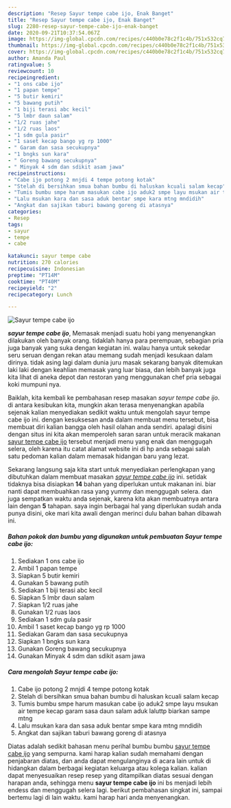 ```yaml
---
description: "Resep Sayur tempe cabe ijo, Enak Banget"
title: "Resep Sayur tempe cabe ijo, Enak Banget"
slug: 2280-resep-sayur-tempe-cabe-ijo-enak-banget
date: 2020-09-21T10:37:54.067Z
image: https://img-global.cpcdn.com/recipes/c440b0e78c2f1c4b/751x532cq70/sayur-tempe-cabe-ijo-foto-resep-utama.jpg
thumbnail: https://img-global.cpcdn.com/recipes/c440b0e78c2f1c4b/751x532cq70/sayur-tempe-cabe-ijo-foto-resep-utama.jpg
cover: https://img-global.cpcdn.com/recipes/c440b0e78c2f1c4b/751x532cq70/sayur-tempe-cabe-ijo-foto-resep-utama.jpg
author: Amanda Paul
ratingvalue: 5
reviewcount: 10
recipeingredient:
- "1 ons cabe ijo"
- "1 papan tempe"
- "5 butir kemiri"
- "5 bawang putih"
- "1 biji terasi abc kecil"
- "5 lmbr daun salam"
- "1/2 ruas jahe"
- "1/2 ruas laos"
- "1 sdm gula pasir"
- "1 saset kecap bango yg rp 1000"
- " Garam dan sasa secukupnya"
- "1 bngks sun kara"
- " Goreng bawang secukupnya"
- " Minyak 4 sdm dan sdikit asam jawa"
recipeinstructions:
- "Cabe ijo potong 2 mnjdi 4 tempe potong kotak"
- "Stelah di bersihkan smua bahan bumbu di haluskan kcuali salam kecap"
- "Tumis bumbu smpe harum masukan cabe ijo aduk2 smpe layu msukan air tempe kecap garam sasa daun salam aduk laluttp biarkan sampe mtng"
- "Lalu msukan kara dan sasa aduk bentar smpe kara mtng mndidih"
- "Angkat dan sajikan taburi bawang goreng di atasnya"
categories:
- Resep
tags:
- sayur
- tempe
- cabe

katakunci: sayur tempe cabe 
nutrition: 270 calories
recipecuisine: Indonesian
preptime: "PT14M"
cooktime: "PT40M"
recipeyield: "2"
recipecategory: Lunch

---
```



![Sayur tempe cabe ijo](https://img-global.cpcdn.com/recipes/c440b0e78c2f1c4b/751x532cq70/sayur-tempe-cabe-ijo-foto-resep-utama.jpg)

<b><i>sayur tempe cabe ijo</i></b>, Memasak menjadi suatu hobi yang menyenangkan dilakukan oleh banyak orang. tidaklah hanya para perempuan, sebagian pria juga banyak yang suka dengan kegiatan ini. walau hanya untuk sekedar seru seruan dengan rekan atau memang sudah menjadi kesukaan dalam dirinya. tidak asing lagi dalam dunia juru masak sekarang banyak ditemukan laki laki dengan keahlian memasak yang luar biasa, dan lebih banyak juga kita lihat di aneka depot dan restoran yang menggunakan chef pria sebagai koki mumpuni nya.

Baiklah, kita kembali ke pembahasan resep masakan <i>sayur tempe cabe ijo</i>. di antara kesibukan kita, mungkin akan terasa menyenangkan apabila sejenak kalian menyediakan sedikit waktu untuk mengolah sayur tempe cabe ijo ini. dengan kesuksesan anda dalam membuat menu tersebut, bisa membuat diri kalian bangga oleh hasil olahan anda sendiri. apalagi disini dengan situs ini kita akan memperoleh saran saran untuk meracik makanan <u>sayur tempe cabe ijo</u> tersebut menjadi menu yang enak dan menggugah selera, oleh karena itu catat alamat website ini di hp anda sebagai salah satu pedoman kalian dalam memasak hidangan baru yang lezat.




Sekarang langsung saja kita start untuk menyediakan perlengkapan yang dibutuhkan dalam membuat masakan <u><i>sayur tempe cabe ijo</i></u> ini. setidak tidaknya bisa disiapkan <b>14</b> bahan yang diperlukan untuk makanan ini. biar nanti dapat membuahkan rasa yang yummy dan menggugah selera. dan juga sempatkan waktu anda sejenak, karena kita akan membuatnya antara lain dengan <b>5</b> tahapan. saya ingin berbagai hal yang diperlukan sudah anda punya disini, oke mari kita awali dengan merinci dulu bahan bahan dibawah ini.

<!--inarticleads1-->

##### Bahan pokok dan bumbu yang digunakan untuk pembuatan Sayur tempe cabe ijo:

1. Sediakan 1 ons cabe ijo
1. Ambil 1 papan tempe
1. Siapkan 5 butir kemiri
1. Gunakan 5 bawang putih
1. Sediakan 1 biji terasi abc kecil
1. Siapkan 5 lmbr daun salam
1. Siapkan 1/2 ruas jahe
1. Gunakan 1/2 ruas laos
1. Sediakan 1 sdm gula pasir
1. Ambil 1 saset kecap bango yg rp 1000
1. Sediakan  Garam dan sasa secukupnya
1. Siapkan 1 bngks sun kara
1. Gunakan  Goreng bawang secukupnya
1. Gunakan  Minyak 4 sdm dan sdikit asam jawa




<!--inarticleads2-->

##### Cara mengolah Sayur tempe cabe ijo:

1. Cabe ijo potong 2 mnjdi 4 tempe potong kotak
1. Stelah di bersihkan smua bahan bumbu di haluskan kcuali salam kecap
1. Tumis bumbu smpe harum masukan cabe ijo aduk2 smpe layu msukan air tempe kecap garam sasa daun salam aduk laluttp biarkan sampe mtng
1. Lalu msukan kara dan sasa aduk bentar smpe kara mtng mndidih
1. Angkat dan sajikan taburi bawang goreng di atasnya




Diatas adalah sedikit bahasan menu perihal bumbu bumbu <u>sayur tempe cabe ijo</u> yang sempurna. kami harap kalian sudah memahami dengan penjabaran diatas, dan anda dapat mengulanginya di acara lain untuk di hidangkan dalam berbagai kegiatan keluarga atau kolega kalian. kalian dapat menyesuaikan resep resep yang ditampilkan diatas sesuai dengan harapan anda, sehingga menu <b>sayur tempe cabe ijo</b> ini bs menjadi lebih endess dan menggugah selera lagi. berikut pembahasan singkat ini, sampai bertemu lagi di lain waktu. kami harap hari anda menyenangkan.
